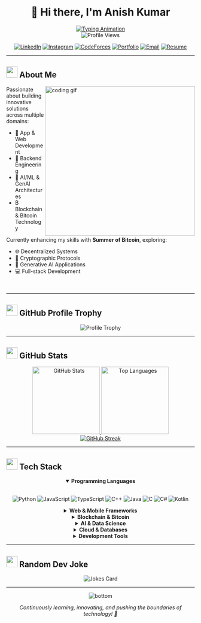 # <div align="center">👋 Hi there, I'm Anish Kumar</div>

<div align="center">
  <a href="https://github.com/anish-ai">
    <img src="https://readme-typing-svg.demolab.com?font=Fira+Code&size=22&duration=3000&pause=500&color=F7B32D&center=true&vCenter=true&random=false&width=500&height=50&lines=Passionate+Developer+🚀;Tech+Innovator+💡;Blockchain+Enthusiast+₿;AI%2FML+Explorer+🤖;GenAI+Architect+🧠" alt="Typing Animation" />
  </a>
</div>

<div align="center">
  <img src="https://komarev.com/ghpvc/?username=anish-ai&style=for-the-badge&color=blueviolet" alt="Profile Views" />
</div>

<div align="center">
  
  [![LinkedIn](https://img.shields.io/badge/-LinkedIn-0A66C2?style=for-the-badge&logo=Linkedin&logoColor=white)](https://linkedin.com/in/anish-kumar-71779326a)
  [![Instagram](https://img.shields.io/badge/-Instagram-E4405F?style=for-the-badge&logo=instagram&logoColor=white)](https://instagram.com/light.anish)
  [![CodeForces](https://img.shields.io/badge/-CodeForces-1F8ACB?style=for-the-badge&logo=codeforces&logoColor=white)](https://codeforces.com/profile/choco_bar)
  [![Portfolio](https://img.shields.io/badge/-Portfolio-000000?style=for-the-badge&logo=netlify&logoColor=white)](https://phenomenal-fudge-ebf8fa.netlify.app/)
  [![Email](https://img.shields.io/badge/-Email-EA4335?style=for-the-badge&logo=gmail&logoColor=white)](mailto:aniskum59431@gmail.com)
  [![Resume](https://img.shields.io/badge/-Resume-4285F4?style=for-the-badge&logo=googledrive&logoColor=white)](https://phenomenal-fudge-ebf8fa.netlify.app/stack/resume.pdf)
  
</div>

<hr/>

## <img width="30" src="https://em-content.zobj.net/source/apple/354/rocket_1f680.png"/> About Me

<img align="right" width="400" src="https://raw.githubusercontent.com/abhisheknaiidu/abhisheknaiidu/master/code.gif" alt="coding gif" />

Passionate about building innovative solutions across multiple domains:

- 🚀 App & Web Development
- 🔧 Backend Engineering 
- 🤖 AI/ML & GenAI Architectures
- ₿ Blockchain & Bitcoin Technology

Currently enhancing my skills with **Summer of Bitcoin**, exploring:
- 🌐 Decentralized Systems
- 🔐 Cryptographic Protocols
- 🧠 Generative AI Applications
- 💻 Full-stack Development

<br clear="right"/>

<hr/>

## <img width="30" src="https://em-content.zobj.net/source/apple/354/trophy_1f3c6.png"/> GitHub Profile Trophy

<div align="center">

  ![Profile Trophy](https://github-profile-trophy.vercel.app/?username=anish-ai&theme=radical&column=4&margin-w=15&margin-h=15&no-frame=true)

</div>

<hr/>

## <img width="30" src="https://em-content.zobj.net/source/apple/354/bar-chart_1f4ca.png"/> GitHub Stats

<div align="center">
  <a href="https://github.com/anish-ai">
    <img height="180em" src="https://github-readme-stats.vercel.app/api?username=anish-ai&show_icons=true&theme=radical&border_radius=10&hide_border=true" alt="GitHub Stats"/>
  </a>
  <a href="https://github.com/anish-ai">
    <img height="180em" src="https://github-readme-stats.vercel.app/api/top-langs/?username=anish-ai&layout=compact&theme=radical&border_radius=10&hide_border=true" alt="Top Languages"/>
  </a>
</div>

<div align="center">
  <a href="https://github.com/anish-ai">
    <img src="https://github-readme-streak-stats.herokuapp.com/?user=anish-ai&theme=radical&hide_border=true&border_radius=10" alt="GitHub Streak" />
  </a>
</div>

<hr/>

## <img width="30" src="https://em-content.zobj.net/source/apple/354/laptop_1f4bb.png"/> Tech Stack

<div align="center">
<details open>
<summary><b>Programming Languages</b></summary>
<br>
  
![Python](https://img.shields.io/badge/-Python-3776AB?style=for-the-badge&logo=python&logoColor=white)
![JavaScript](https://img.shields.io/badge/-JavaScript-F7DF1E?style=for-the-badge&logo=javascript&logoColor=black)
![TypeScript](https://img.shields.io/badge/-TypeScript-3178C6?style=for-the-badge&logo=typescript&logoColor=white)
![C++](https://img.shields.io/badge/-C++-00599C?style=for-the-badge&logo=cplusplus&logoColor=white)
![Java](https://img.shields.io/badge/-Java-007396?style=for-the-badge&logo=java&logoColor=white)
![C](https://img.shields.io/badge/-C-A8B9CC?style=for-the-badge&logo=c&logoColor=black)
![C#](https://img.shields.io/badge/-C%23-239120?style=for-the-badge&logo=csharp&logoColor=white)
![Kotlin](https://img.shields.io/badge/-Kotlin-7F52FF?style=for-the-badge&logo=kotlin&logoColor=white)

</details>

<details>
<summary><b>Web & Mobile Frameworks</b></summary>
<br>
  
![React](https://img.shields.io/badge/-React-61DAFB?style=for-the-badge&logo=react&logoColor=black)
![Angular](https://img.shields.io/badge/-Angular-DD0031?style=for-the-badge&logo=angular&logoColor=white)
![React Native](https://img.shields.io/badge/-React%20Native-61DAFB?style=for-the-badge&logo=react&logoColor=black)
![Vue.js](https://img.shields.io/badge/-Vue.js-4FC08D?style=for-the-badge&logo=vue.js&logoColor=white)
![Electron](https://img.shields.io/badge/-Electron-47848F?style=for-the-badge&logo=electron&logoColor=white)
![Node.js](https://img.shields.io/badge/-Node.js-339933?style=for-the-badge&logo=node.js&logoColor=white)
![Express.js](https://img.shields.io/badge/-Express.js-000000?style=for-the-badge&logo=express&logoColor=white)
![Tailwind CSS](https://img.shields.io/badge/-Tailwind%20CSS-06B6D4?style=for-the-badge&logo=tailwind-css&logoColor=white)

</details>

<details>
<summary><b>Blockchain & Bitcoin</b></summary>
<br>
  
![Bitcoin](https://img.shields.io/badge/-Bitcoin-F7931A?style=for-the-badge&logo=bitcoin&logoColor=white)
![Ethereum](https://img.shields.io/badge/-Ethereum-3C3C3D?style=for-the-badge&logo=ethereum&logoColor=white)
![Solidity](https://img.shields.io/badge/-Solidity-363636?style=for-the-badge&logo=solidity&logoColor=white)

</details>

<details>
<summary><b>AI & Data Science</b></summary>
<br>
  
![TensorFlow](https://img.shields.io/badge/-TensorFlow-FF6F00?style=for-the-badge&logo=tensorflow&logoColor=white)
![PyTorch](https://img.shields.io/badge/-PyTorch-EE4C2C?style=for-the-badge&logo=pytorch&logoColor=white)
![Pandas](https://img.shields.io/badge/-Pandas-150458?style=for-the-badge&logo=pandas&logoColor=white)
![OpenCV](https://img.shields.io/badge/-OpenCV-5C3EE8?style=for-the-badge&logo=opencv&logoColor=white)
![Scikit-learn](https://img.shields.io/badge/-Scikit%20learn-F7931E?style=for-the-badge&logo=scikit-learn&logoColor=white)
![MATLAB](https://img.shields.io/badge/-MATLAB-0076A8?style=for-the-badge&logo=mathworks&logoColor=white)

</details>

<details>
<summary><b>Cloud & Databases</b></summary>
<br>
  
![AWS](https://img.shields.io/badge/-AWS-232F3E?style=for-the-badge&logo=amazon-aws&logoColor=white)
![Google Cloud](https://img.shields.io/badge/-Google%20Cloud-4285F4?style=for-the-badge&logo=google-cloud&logoColor=white)
![Azure](https://img.shields.io/badge/-Azure-0078D4?style=for-the-badge&logo=microsoft-azure&logoColor=white)
![MongoDB](https://img.shields.io/badge/-MongoDB-47A248?style=for-the-badge&logo=mongodb&logoColor=white)
![MySQL](https://img.shields.io/badge/-MySQL-4479A1?style=for-the-badge&logo=mysql&logoColor=white)
![PostgreSQL](https://img.shields.io/badge/-PostgreSQL-336791?style=for-the-badge&logo=postgresql&logoColor=white)
![Firebase](https://img.shields.io/badge/-Firebase-FFCA28?style=for-the-badge&logo=firebase&logoColor=black)

</details>

<details>
<summary><b>Development Tools</b></summary>
<br>
  
![Docker](https://img.shields.io/badge/-Docker-2496ED?style=for-the-badge&logo=docker&logoColor=white)
![Git](https://img.shields.io/badge/-Git-F05032?style=for-the-badge&logo=git&logoColor=white)
![Linux](https://img.shields.io/badge/-Linux-FCC624?style=for-the-badge&logo=linux&logoColor=black)
![Figma](https://img.shields.io/badge/-Figma-F24E1E?style=for-the-badge&logo=figma&logoColor=white)
![Postman](https://img.shields.io/badge/-Postman-FF6C37?style=for-the-badge&logo=postman&logoColor=white)
![Unity](https://img.shields.io/badge/-Unity-000000?style=for-the-badge&logo=unity&logoColor=white)

</details>
</div>

<hr/>

## <img width="30" src="https://em-content.zobj.net/source/apple/354/joker_1f0cf.png"/> Random Dev Joke

<div align="center">
  
  ![Jokes Card](https://readme-jokes.vercel.app/api?theme=radical&borderColor=%23FF6D91&showIcon=true)
  
</div>

<hr/>

<div align="center">
  <img src="https://raw.githubusercontent.com/mayhemantt/mayhemantt/Update/svg/Bottom.svg" alt="bottom" />
</div>

<div align="center">
  
  *Continuously learning, innovating, and pushing the boundaries of technology! 🚀*
  
</div>

